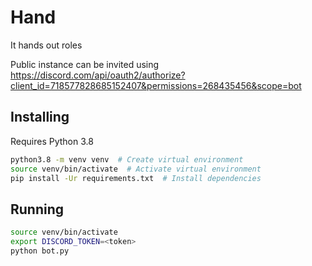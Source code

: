 # Hand

It hands out roles

Public instance can be invited using <https://discord.com/api/oauth2/authorize?client_id=718577828685152407&permissions=268435456&scope=bot>

## Installing

Requires Python 3.8

```sh
python3.8 -m venv venv  # Create virtual environment
source venv/bin/activate  # Activate virtual environment
pip install -Ur requirements.txt  # Install dependencies
```

## Running

```sh
source venv/bin/activate
export DISCORD_TOKEN=<token>
python bot.py
```
